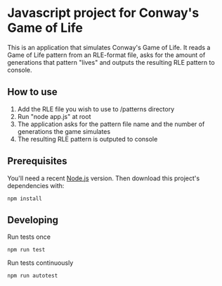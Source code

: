 # Javascript project for Conway's Game of Life

This is an application that simulates Conway's Game of Life. It reads a Game of Life pattern from an RLE-format file, asks for the amount of generations that pattern "lives" and outputs the resulting RLE pattern to console. 

## How to use

1. Add the RLE file you wish to use to /patterns directory
2. Run "node app.js" at root
3. The application asks for the pattern file name and the number of generations the game simulates
4. The resulting RLE pattern is outputed to console

## Prerequisites

You'll need a recent [Node.js](https://nodejs.org/) version. Then download this project's dependencies with:

    npm install

## Developing

Run tests once

    npm run test

Run tests continuously

    npm run autotest